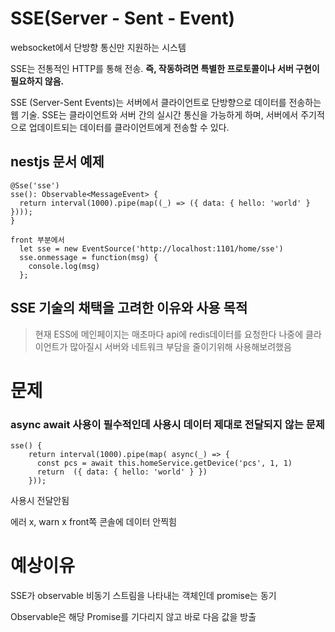 # SSE(Server - Sent - Event)

websocket에서 단방향 통신만 지원하는 시스템

SSE는 전통적인 HTTP를 통해 전송. **즉, 작동하려면 특별한 프로토콜이나 서버 구현이 필요하지 않음.**

SSE (Server-Sent Events)는 서버에서 클라이언트로 단방향으로 데이터를 전송하는 웹 기술. SSE는 클라이언트와 서버 간의 실시간 통신을 가능하게 하며, 서버에서 주기적으로 업데이트되는 데이터를 클라이언트에게 전송할 수 있다.

## nestjs 문서 예제

```
@Sse('sse')
sse(): Observable<MessageEvent> {
  return interval(1000).pipe(map((_) => ({ data: { hello: 'world' } })));
}
```

```
front 부분에서
  let sse = new EventSource('http://localhost:1101/home/sse')
  sse.onmessage = function(msg) {
    console.log(msg)
  };
```

## SSE 기술의 채택을 고려한 이유와 사용 목적

> 현재 ESS에 메인페이지는 매초마다 api에 redis데이터를 요청한다 나중에 클라이언트가 많아질시 서버와 네트워크 부담을 줄이기위해 사용해보려했음

# 문제

### async await 사용이 필수적인데 사용시 데이터 제대로 전달되지 않는 문제

```
sse() {
    return interval(1000).pipe(map( async(_) => {
      const pcs = await this.homeService.getDevice('pcs', 1, 1)
      return  ({ data: { hello: 'world' } })
    }));
```

사용시 전달안됨

에러 x, warn x front쪽 콘솔에 데이터 안찍힘

# 예상이유

SSE가 observable 비동기 스트림을 나타내는 객체인데 promise는 동기

Observable은 해당 Promise를 기다리지 않고 바로 다음 값을 방출
